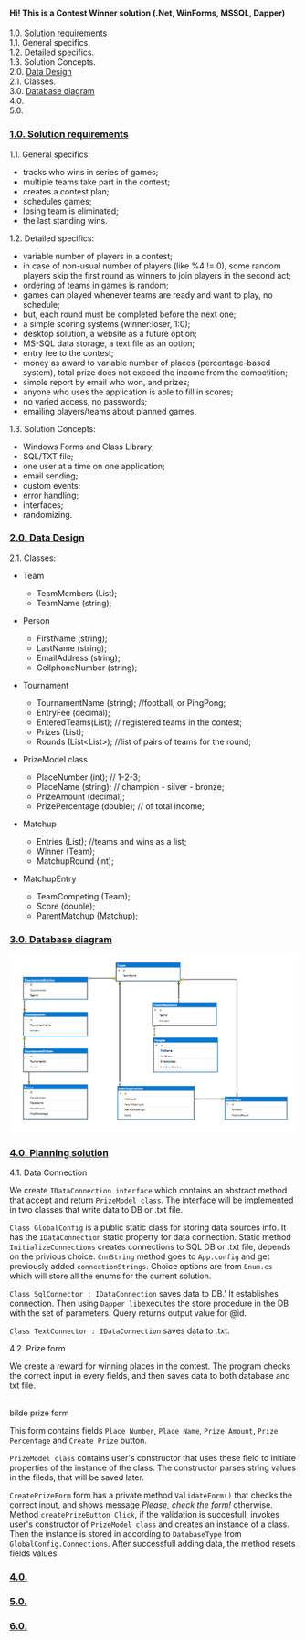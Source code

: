 #### Hi! This is a Contest Winner solution (.Net, WinForms, MSSQL, Dapper) 

1.0. [Solution requirements](#01)<br/>
	1.1. General specifics.<br/>
	1.2. Detailed specifics.<br/>
	1.3. Solution Concepts.<br/>
2.0. [Data Design](#02)<br/>
	2.1. Classes.<br/>
3.0. [Database diagram
](#03)<br/>
4.0. [  ](#04)<br/>
5.0. [  ](#05)<br/>

### <a href='#01' id='01' class='anchor' aria-hidden='true'>1.0. Solution requirements</a>

1.1. General specifics:
- tracks who wins in series of games;
- multiple teams take part in the contest;
- creates a contest plan;
- schedules games;
- losing team is eliminated;
- the last standing wins.

1.2. Detailed specifics:
- variable number of players in a contest;
- in case of non-usual number of players (like %4 != 0), some random players skip the first round as winners to join players in the second act;
- ordering of teams in games is random;
- games can played whenever teams are ready and want to play, no schedule;
- but, each round must be completed before the next one;
- a simple scoring systems (winner:loser, 1:0);
- desktop solution, a website as a future option;
- MS-SQL data storage, a text file as an option;
- entry fee to the contest;
- money as award to variable number of places (percentage-based system), total prize does not exceed the income from the competition;
- simple report by email who won, and prizes;
- anyone who uses the application is able to fill in scores;
- no varied access, no passwords;
- emailing players/teams about planned games.

1.3. Solution Concepts:
- Windows Forms and Class Library;
- SQL/TXT file;
- one user at a time on one application;
- email sending;
- custom events;
- error handling;
- interfaces;
- randomizing.

### <a href='#02' id='02' class='anchor' aria-hidden='true'>2.0. Data Design</a>

2.1. Classes:

- Team
  - TeamMembers (List<Person>);
  - TeamName (string);

- Person
  - FirstName (string);
  - LastName (string);
  - EmailAddress (string);
  - CellphoneNumber (string);

- Tournament
  - TournamentName (string); //football, or PingPong;
  - EntryFee (decimal);
  - EnteredTeams(List<Team>); // registered teams in the contest;
  - Prizes (List<Prize>);
  - Rounds (List<List<Matchup>>); //list of pairs of teams for the round;

- PrizeModel class
  - PlaceNumber (int); // 1-2-3;
  - PlaceName (string); // champion - silver - bronze;
  - PrizeAmount (decimal);
  - PrizePercentage (double); // of total income;

- Matchup
  - Entries (List<MatchupEntry>); //teams and wins as a list;
  - Winner (Team);
  - MatchupRound (int);

- MatchupEntry
  - TeamCompeting (Team);
  - Score (double);
  - ParentMatchup (Matchup);

### <a href='#03' id='03' class='anchor' aria-hidden='true'>3.0. Database diagram
</a>

<img src="/Readme/DBDiagram.PNG?raw=true" width="640"/>

### <a href='#04' id='03' class='anchor' aria-hidden='true'>4.0. Planning solution</a>

4.1. Data Connection<br/>

We create `IDataConnection interface` which contains an abstract method that accept and return `PrizeModel class`. 
The interface will be implemented in two classes that write data to DB or .txt file.

`Class GlobalConfig` is a public static class for storing data sources info. It has the `IDataConnection` static property for data connection. Static method `InitializeConnections` creates connections to SQL DB or .txt file, depends on the privious choice. `CnnString` method goes to `App.config` and get previously added `connectionStrings`. Choice options are from `Enum.cs` which will store all the enums for the current solution. 

`Class SqlConnector : IDataConnection` saves data to DB.'
It establishes connection. Then using `Dapper lib`executes the store procedure in the DB with the set of parameters. Query returns output value for @id.

`Class TextConnector : IDataConnection` saves data to .txt.

4.2. Prize form<br/>

We create a reward for winning places in the contest. The program checks the correct input in every fields, and then saves data to both database and txt file.

<br/>bilde prize form<br/>

This form contains fields `Place Number`, `Place Name`, `Prize Amount`, `Prize Percentage` and `Create Prize` button.

`PrizeModel class` contains user's constructor that uses these field to initiate properties of the instance of the class. The constructor parses string values in the fileds, that will be saved later.

`CreatePrizeForm` form has a private method `ValidateForm()` that checks the correct input, and shows message *Please, check the form!* otherwise. Method `createPrizeButton_Click`, if the validation is succesfull, invokes user's constructor of `PrizeModel class` and creates an instance of a class. Then the instance is stored in according to `DatabaseType` from `GlobalConfig.Connections`. After successfull adding data, the method resets fields values.


### <a href='#04' id='04' class='anchor' aria-hidden='true'>4.0. </a>
### <a href='#05' id='05' class='anchor' aria-hidden='true'>5.0. </a>
### <a href='#06' id='06' class='anchor' aria-hidden='true'>6.0. </a>